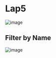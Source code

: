 # Lap5
![image](https://user-images.githubusercontent.com/80931327/159125953-12aa0bc9-1d3e-4973-896d-31026396db9f.png)
## Filter by Name
![image](https://user-images.githubusercontent.com/80931327/159126208-9fe67c92-6dd3-4f5f-aa8c-8f0714fc5038.png)
